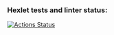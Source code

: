 ### Hexlet tests and linter status:
[![Actions Status](https://github.com/ElenaKazakova124/qa-auto-engineer-javascript-project-44/actions/workflows/hexlet-check.yml/badge.svg)](https://github.com/ElenaKazakova124/qa-auto-engineer-javascript-project-44/actions)